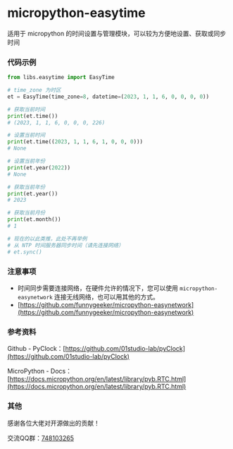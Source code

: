 # micropython-easytime
适用于 micropython 的时间设置与管理模块，可以较为方便地设置、获取或同步时间

### 代码示例
```python
from libs.easytime import EasyTime

# time_zone 为时区
et = EasyTime(time_zone=8, datetime=(2023, 1, 1, 6, 0, 0, 0, 0))

# 获取当前时间
print(et.time())
# (2023, 1, 1, 6, 0, 0, 0, 226)

# 设置当前时间
print(et.time((2023, 1, 1, 6, 1, 0, 0, 0)))
# None

# 设置当前年份
print(et.year(2022))
# None

# 获取当前年份
print(et.year())
# 2023

# 获取当前月份
print(et.month())
# 1

# 现在的以此类推，此处不再举例
# 从 NTP 时间服务器同步时间（请先连接网络）
# et.sync()
```

### 注意事项
- 时间同步需要连接网络，在硬件允许的情况下，您可以使用 `micropython-easynetwork` 连接无线网络，也可以用其他的方式。
- [https://github.com/funnygeeker/micropython-easynetwork](https://github.com/funnygeeker/micropython-easynetwork)

### 参考资料
Github - PyClock：[https://github.com/01studio-lab/pyClock](https://github.com/01studio-lab/pyClock)

MicroPython - Docs：[https://docs.micropython.org/en/latest/library/pyb.RTC.html](https://docs.micropython.org/en/latest/library/pyb.RTC.html)

### 其他
感谢各位大佬对开源做出的贡献！

交流QQ群：[748103265](https://jq.qq.com/?_wv=1027&k=I74bKifU)
